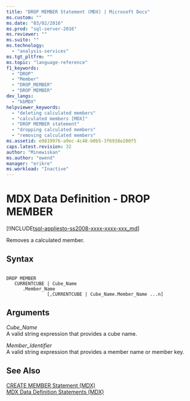 ```yaml
---
title: "DROP MEMBER Statement (MDX) | Microsoft Docs"
ms.custom: ""
ms.date: "03/02/2016"
ms.prod: "sql-server-2016"
ms.reviewer: ""
ms.suite: ""
ms.technology: 
  - "analysis-services"
ms.tgt_pltfrm: ""
ms.topic: "language-reference"
f1_keywords: 
  - "DROP"
  - "Member"
  - "DROP_MEMBER"
  - "DROP MEMBER"
dev_langs: 
  - "kbMDX"
helpviewer_keywords: 
  - "deleting calculated members"
  - "calculated members [MDX]"
  - "DROP MEMBER statement"
  - "dropping calculated members"
  - "removing calculated members"
ms.assetid: e9819976-a9ec-4c48-b0b5-3f6938e200f5
caps.latest.revision: 32
author: "Minewiskan"
ms.author: "owend"
manager: "erikre"
ms.workload: "Inactive"
---
```

# MDX Data Definition - DROP MEMBER
[!INCLUDE[tsql-appliesto-ss2008-xxxx-xxxx-xxx_md](../includes/tsql-appliesto-ss2008-xxxx-xxxx-xxx-md.md)]

  Removes a calculated member.  
  
## Syntax  
  
```  
  
DROP MEMBER   
   CURRENTCUBE | Cube_Name  
      .Member_Name   
               [,CURRENTCUBE | Cube_Name.Member_Name ...n]  
```  
  
## Arguments  
 *Cube_Name*  
 A valid string expression that provides a cube name.  
  
 *Member_Identifier*  
 A valid string expression that provides a member name or member key.  
  
## See Also  
 [CREATE MEMBER Statement &#40;MDX&#41;](../mdx/mdx-data-definition-create-member.md)   
 [MDX Data Definition Statements &#40;MDX&#41;](../mdx/mdx-data-definition-statements-mdx.md)  
  
  
